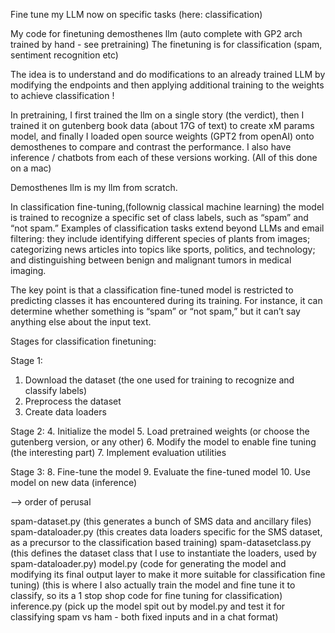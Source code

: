 
Fine tune my LLM now on specific tasks (here: classification)

My code for finetuning demosthenes llm (auto complete with GP2 arch trained by hand - see pretraining)
The finetuning is for classification (spam, sentiment recognition etc)

The idea is to understand and do modifications to an already trained LLM by modifying the endpoints and then applying
additional training to the weights to achieve classification !

In pretraining, I first trained the llm on a single story (the verdict), then I trained it on gutenberg book data 
(about 17G of text) to create xM params model, and finally I loaded open source weights (GPT2 from openAI) onto 
demosthenes to compare and contrast the performance. I also have inference / chatbots from each of these versions 
working. (All of this done on a mac)

Demosthenes llm is my llm from scratch.

In classification fine-tuning,(follownig classical machine learning) the model is trained to recognize a specific set 
of class labels, such as “spam” and “not spam.” Examples of classification tasks extend beyond LLMs and email filtering: 
they include identifying different species of plants from images; categorizing news articles into topics like sports, 
politics, and technology; and distinguishing between benign and malignant tumors in medical imaging.

The key point is that a classification fine-tuned model is restricted to predicting classes it has encountered during its 
training. For instance, it can determine whether something is “spam” or “not spam,” but it can’t say anything else about 
the input text.

Stages for classification finetuning:

Stage 1:
1. Download the dataset (the one used for training to recognize and classify labels)
2. Preprocess the dataset
3. Create data loaders

Stage 2:
4. Initialize the model
5. Load pretrained weights (or choose the gutenberg version, or any other)
6. Modify the model to enable fine tuning (the interesting part)
7. Implement evaluation utilities

Stage 3:
8. Fine-tune the model
9. Evaluate the fine-tuned model
10. Use model on new data (inference)

--> order of perusal

spam-dataset.py  (this generates a bunch of SMS data and ancillary files)
spam-dataloader.py (this creates data loaders specific for the SMS dataset, as a precursor to the classification based training)
spam-datasetclass.py (this defines the dataset class that I use to instantiate the loaders, used by spam-dataloader.py)
model.py (code for generating the model and modifying its final output layer to make it more suitable for classification fine tuning) (this is 
          where I also actually train the model and fine tune it to classify, so its a 1 stop shop code for fine tuning for classification)
inference.py (pick up the model spit out by model.py and test it for classifying spam vs ham - both fixed inputs and in a chat format)





